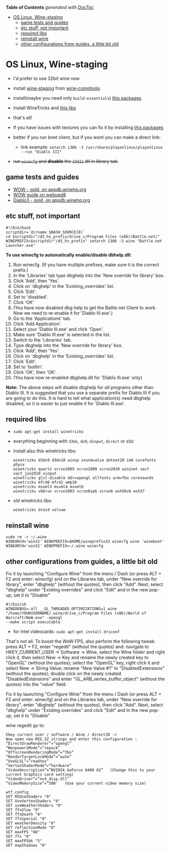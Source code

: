 <!-- START doctoc generated TOC please keep comment here to allow auto update -->
<!-- DON'T EDIT THIS SECTION, INSTEAD RE-RUN doctoc TO UPDATE -->
**Table of Contents**  *generated with [DocToc](https://github.com/thlorenz/doctoc)*

- [OS Linux, Wine-staging](#os-linux-wine-staging)
  - [game tests and guides](#game-tests-and-guides)
  - [etc stuff, not important](#etc-stuff-not-important)
  - [required libs](#required-libs)
  - [reinstall wine](#reinstall-wine)
  - [other configurations from guides, a little bit old](#other-configurations-from-guides-a-little-bit-old)

<!-- END doctoc generated TOC please keep comment here to allow auto update -->

# OS Linux, Wine-staging

- I'd prefer to use 32bit wine now
- install [wine-staging](https://wine-staging.com/) from [wine-compholio](https://github.com/wine-compholio/wine-staging/wiki/Installation#-ubuntulinux-mint)
- install(maybe you need only `build-essentials`) [this packages](https://github.com/arturparkhisenko/install-dotfiles-etc/blob/master/apt-npm-gem-git.md#build-tools)
- install WineTricks and [this libs](https://github.com/arturparkhisenko/install-dotfiles-etc/blob/master/os/os-linux-wine.md#required-libs)
- that's all!
- if you have issues with textures you can fix it by installing [this packages](https://github.com/arturparkhisenko/install-dotfiles-etc/blob/master/apt-npm-gem-git.md#fix-textures-in-opengl)
- better if you run bnet client, but if you wont you can make a direct link:

  - link example: `setarch i386 -3 /usr/share/playonlinux/playonlinux --run "Diablo III"`

- ~~run `winecfg` and **disable** the `d3d11` dll in library tab.~~

## game tests and guides

- [WOW - gold, on appdb.winehq.org](https://appdb.winehq.org/objectManager.php?sClass=application&iId=1922)
- [WOW guide on webupd8](http://www.webupd8.org/2014/09/how-to-install-world-of-warcraft-in.html)
- [Diablo3 - gold, on appdb.winehq.org](https://appdb.winehq.org/objectManager.php?sClass=application&iId=13484)

## etc stuff, not important

```shell
#!/bin/bash
scriptdir=`dirname $BASH_SOURCE[0]`
cd $scriptdir"/d3_hs_prefix/drive_c/Program Files (x86)/Battle.net/"
WINEPREFIX=$scriptdir"/d3_hs_prefix" setarch i386 -3 wine "Battle.net Launcher.exe"
```

**To use winecfg to automatically enable/disable dbhelp.dll:**

1. Run winecfg. (If you have multiple prefixes, make sure it is the correct prefix.)
2. In the 'Libraries' tab type dbghelp into the 'New override for library' box.
3. Click 'Add', then 'Yes'.
4. Click on 'dbghelp' in the 'Existing_overrides' list.
5. Click 'Edit'.
6. Set to 'disabled'.
7. Click 'OK'
8. (You have now disabled dbg help to get the Battle.net Client to work. Now we need to re-enable it for 'Diablo III.exe'.)
9. Go to the 'Applications' tab.
10. Click 'Add Application'.
11. Select your 'Diablo III.exe' and click 'Open'.
12. Make sure 'Diablo III.exe' is selected in the list.
13. Switch to the 'Libraries' tab.
14. Type dbghelp into the 'New override for library' box.
15. Click 'Add', then 'Yes'.
16. Click on 'dbghelp' in the 'Existing_overrides' list.
17. Click 'Edit'.
18. Set to 'builtin'.
19. Click 'OK', then 'OK'.
20. (You have now re-enabled dbghelp.dll for 'Diablo III.exe' only)

**Note:** The above steps will disable dbghelp for _all_ programs other than Diablo III. It is suggested that you use a separate prefix for Diablo III if you are going to do this. It is hard to tell what application(s) need dbghelp disabled, so it is easier to just enable it for 'Diablo III.exe'.

## required libs

- `sudo apt-get install winetricks`
- everything beginning with `d3dx`, `dx9`, `dinput`, `direct` or `d3d`:
- install also this winetricks libs:

  ```shell
  winetricks d3dx9 d3dx10 winxp sound=alsa dotnet20 ie6 corefonts physx
  winetricks quartz vcrun2005 vcrun2008 vcrun2010 wininet xact xact_jun2010 xinput
  winetricks glsl-disable ddr=opengl allfonts orm=fbo coresounds
  winetricks mfc40 mfc42 wmp10
  winetricks msxml3 msxml4 msxml6
  winetricks vb6run vcrun2003 vcrun6sp6 vcrun6 wsh56vb wsh57
  ```

- old winetricks libs:

  ```shell
  winetricks droid volnum
  ```

## reinstall wine

```shell
sudo rm -r ~/.wine
WINEARCH='win32' WINEPREFIX=$HOME/wineprefix32 winecfg wine 'wineboot'
WINEARCH='win32' WINEPREFIX=~/.wine winecfg
```

## other configurations from guides, a little bit old

Fix it by launching "Configure Wine" from the menu / Dash (or press ALT + F2 and enter: winecfg) and on the Libraries tab, under "New override for library", enter "dbghelp" (without the quotes), then click "Add". Next, select "dbghelp" under "Existing overrides" and click "Edit" and in the new pop-up, set it to "Disable"

```shell
#!/bin/sh
WINEDEBUG=-all __GL_THREADED_OPTIMIZATIONS=1 wine "/home/YOURUSERNAME/.wine/drive_c/Program Files (x86)/World of Warcraft/WoW.exe" -opengl
--make script executable
```

- for intel videocards: `sudo apt-get install driconf`

That's not all. To boost the WoW FPS, also perform the following tweak: press ALT + F2, enter "regedit" (without the quotes) and: navigate to HKEY_CURRENT_USER -> Software -> Wine, select the Wine folder and right click it, then select New -> Key and rename the newly created key to "OpenGL" (without the quotes); select the "OpenGL" key, right click it and select New -> String Value; rename "New Value #1" to "DisabledExtensions" (without the quotes); double click on the newly created "DisabledExtensions" and enter "GL_ARB_vertex_buffer_object" (without the quotes) into the "value" field.

Fix it by launching "Configure Wine" from the menu / Dash (or press ALT + F2 and enter: winecfg) and on the Libraries tab, under "New override for library", enter "dbghelp" (without the quotes), then click "Add". Next, select "dbghelp" under "Existing overrides" and click "Edit" and in the new pop-up, set it to "Disable"

wine regedit go to:

```
hkey current user / software / Wine / direct3D ->
Now open new REG_SZ strings and enter this configuration :
“DirectDrawRenderer”=”opengl”
“Nonpower2Mode”=”repack”
“OffscreenRenderingMode”=”fbo”
“RenderTargetLockMode”=”auto”
“UseGLSL”=”readtex”
“VertexShaderMode”=”hardware”
“VideoDescription”=”NVIDIA GeForce 8400 GS”   (Change this to your current Graphics card setting)
“VideoDriver”=”nv4_disp.dll”
“VideoMemorySize”=”500″   (Use your current video memory size)
```

```
wtf.config
SET M2UseShaders "0"
SET UseVertexShaders "0"
SET useWeatherShaders "0"
SET ffxGlow "0"
SET ffxDeath "0"
SET ffxSpecial "0"
SET weatherDensity "0"
SET reflectionMode "0"
SET maxFPS "60"
SET ffx "0"
SET maxFPSbk "5"
SET mapShadows "0"
```

